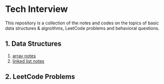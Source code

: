# Tech Interview
This repository is a collection of the notes and codes on the topics of basic data structures & algroithms, LeetCode problems and behavioral questions.

## 1. Data Structures
1. [array notes](https://github.com/zichen-zhang-umich/tech-interview-prep/blob/main/DSA/array_notes.md)
2. [linked list notes](https://github.com/zichen-zhang-umich/tech-interview-prep/blob/main/DSA/linked_list_notes.md)

## 2. LeetCode Problems
